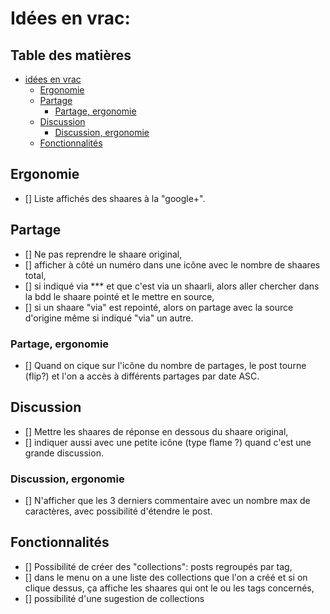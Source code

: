 # Idées en vrac:

## Table des matières
- [idées en vrac](#idées-en-vrac)
    - [Ergonomie](#ergonomie)
    - [Partage](#partage)
        - [Partage, ergonomie](#partage-ergonomie)
    - [Discussion](#discussion)
        - [Discussion, ergonomie](#discussion-ergonomie)
    - [Fonctionnalités](#fonctionnalités)

## Ergonomie
- [] Liste affichés des shaares à la "google+".

## Partage
- [] Ne pas reprendre le shaare original, 
- [] afficher à côté un numéro dans une icône avec le nombre de shaares total,
- [] si indiqué via *** et que c'est via un shaarli, alors aller chercher dans la bdd le shaare pointé et le mettre en source,
- [] si un shaare "via" est repointé, alors on partage avec la source d'origine même si indiqué "via" un autre.

### Partage, ergonomie
- [] Quand on cique sur l'icône du nombre de partages, le post tourne (flip?) et l'on a accès à différents partages par date ASC.

## Discussion
- [] Mettre les shaares de réponse en dessous du shaare original,
- [] indiquer aussi avec une petite icône (type flame ?) quand c'est une grande discussion.

### Discussion, ergonomie
- [] N'afficher que les 3 derniers commentaire avec un nombre max de caractères, avec possibilité d'étendre le post.

## Fonctionnalités
- [] Possibilité de créer des "collections": posts regroupés par tag,
- [] dans le menu on a une liste des collections que l'on a créé et si on clique dessus, ça affiche les shaares qui ont le ou les tags concernés,
- [] possibilité d'une sugestion de collections
